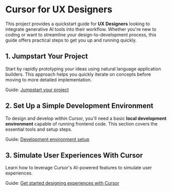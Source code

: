 # Cursor for UX Designers

This project provides a quickstart guide for **UX Designers** looking to integrate generative AI tools into their workflow. Whether you're new to coding or want to streamline your design-to-development process, this guide offers practical steps to get you up and running quickly.

## 1\. Jumpstart Your Project

Start by rapidly prototyping your ideas using natural language application builders. This approach helps you quickly iterate on concepts before moving to more detailed implementation.

Guide: [Jumpstart your project](/jumpstart-your-project.md)

## 2\. Set Up a Simple Development Environment

To design and develop within Cursor, you'll need a basic **local development environment** capable of running frontend code. This section covers the essential tools and setup steps.

Guide: [Development environment setup](/development-environment-setup.md)

## 3\. Simulate User Experiences With Cursor

Learn how to leverage Cursor's AI-powered features to simulate user experiences.

Guide: [Get started designing experiences with Cursor](/quickstart.md)


